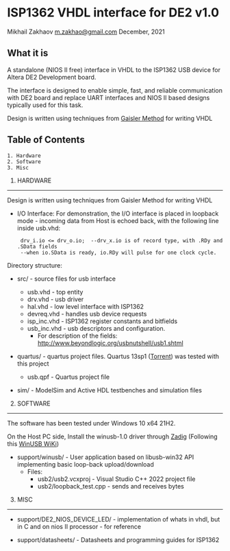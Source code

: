 ISP1362 VHDL interface for DE2 v1.0
==============
Mikhail Zakhaov <m.zakhao@gmail.com>   December, 2021

What it is
----------
A standalone (NIOS II free) interface in VHDL to the ISP1362 USB device for Altera DE2 Development board.

The interface is designed to enable simple, fast, and reliable communication with DE2 board and replace UART interfaces and NIOS II based designs typically used for this task.

Design is written using techniques from [Gaisler Method](http://www.gaisler.com/doc/vhdl2proc.pdf) for writing VHDL

Table of Contents
----------

	1. Hardware
	2. Software
	3. Misc

1. HARDWARE
----------

Design is written using techniques from Gaisler Method  for writing VHDL


 * I/O Interface:
	For demonstration, the I/O interface is placed in loopback mode - incoming data from Host is echoed back, 
	with the following line inside usb.vhd:
	
	    drv_i.io <= drv_o.io;  --drv_x.io is of record type, with .RDy and .SData fields
	    --when io.SData is ready, io.RDy will pulse for one clock cycle.

Directory structure:

 * src/ - source files for usb interface
	* usb.vhd - top entity
	* drv.vhd - usb driver
	* hal.vhd - low level interface with ISP1362
	* devreq.vhd - handles usb device requests 
	* isp_inc.vhd - ISP1362 register constants and bitfields
	* usb_inc.vhd - usb descriptors and configuration.
         * For description of the fields: http://www.beyondlogic.org/usbnutshell/usb1.shtml
				
 * quartus/ - quartus project files. Quartus 13sp1 ([Torrent](https://rutracker.org/forum/viewtopic.php?t=4490017)) was tested with this project
   	 * usb.qpf - Quartus project file 

 * sim/ - ModelSim and Active HDL testbenches and simulation files

2. SOFTWARE
----------

The software has been tested under Windows 10 x64 21H2.  

On the Host PC side, Install the winusb-1.0 driver through  [Zadig](https://zadig.akeo.ie/)  (Following this [WinUSB WiKi](https://github.com/libusb/libusb/wiki/Windows#How_to_use_libusb_on_Windows))

	
 * support/winusb/  - User application based on libusb-win32 API implementing basic loop-back upload/download
      * Files:
        * usb2/usb2.vcxproj - Visual Studio C++ 2022 project file
        * usb2/loopback_test.cpp - sends and receives bytes  


3. MISC
----------

 * support/DE2_NIOS_DEVICE_LED/ -  implementation of whats in vhdl, but in C and on
                                nios II processor - for reference
								
 * support/datasheets/ - Datasheets and programming guides for ISP1362


